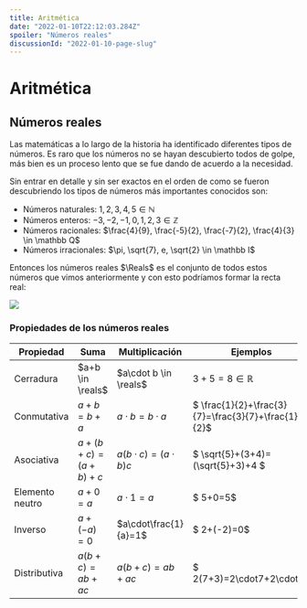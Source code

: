 ```yaml
---
title: Aritmética
date: "2022-01-10T22:12:03.284Z"
spoiler: "Números reales"
discussionId: "2022-01-10-page-slug"
---
```


# Aritmética

## Números reales

Las matemáticas a lo largo de la historia ha identificado diferentes tipos de números. Es raro que los números no se hayan descubierto todos de golpe, más bien es un proceso lento que se fue dando de acuerdo a la necesidad.

Sin entrar en detalle y sin ser exactos en el orden de como se fueron descubriendo los tipos de números más importantes conocidos son:

* Números naturales: $1, 2, 3, 4, 5 \in \mathbb N$
* Números enteros: $-3, -2, -1, 0, 1, 2, 3 \in \mathbb Z$
* Números racionales: $\frac{4}{9}, \frac{-5}{2}, \frac{-7}{2}, \frac{4}{3} \in \mathbb Q$
* Números irracionales: $\pi, \sqrt{7}, e, \sqrt{2} \in \mathbb I$

Entonces los números reales $\Reals$ es el conjunto de todos estos números que vimos anteriormente y con esto podríamos formar la recta real:

![](https://calculo.cc/N%C3%BAmeros\_reales/imagenes/Conjuntos\_numericos/recta\_real.jpg)

### Propiedades de los números reales

| Propiedad       | Suma              | Multiplicación            | Ejemplos                                           |
| --------------- | ----------------- | ------------------------- | -------------------------------------------------- |
| Cerradura       | $a+b \in \reals$  | $a\cdot b \in \reals$     | $3+5=8 \in \mathbb R$                              |
| Conmutativa     | $a+b=b+a$         | $a\cdot b=b\cdot a$       | $ \frac{1}{2}+\frac{3}{7}=\frac{3}{7}+\frac{1}{2}$ |
| Asociativa      | $a+(b+c)=(a+b)+c$ | $a(b\cdot c)=(a\cdot b)c$ | $ \sqrt{5}+(3+4)=(\sqrt{5}+3)+4 $                  |
| Elemento neutro | $a+0=a$           | $a\cdot1=a$               | $ 5+0=5$                                           |
| Inverso         | $a+(-a)=0$        | $a\cdot\frac{1}{a}=1$     | $ 2+(-2)=0$                                        |
| Distributiva    | $a(b+c)=ab+ac$    | $a(b+c)=ab+ac$            | $ 2(7+3)=2\cdot7+2\cdot3$                          |